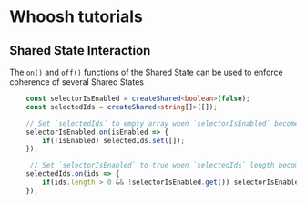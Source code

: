 # Whoosh tutorials

## Shared State Interaction

The `on()` and `off()` functions of the Shared State can be used to enforce coherence of several Shared States

```ts
    const selectorIsEnabled = createShared<boolean>(false);
    const selectedIds = createShared<string[]>([]);

    // Set `selectedIds` to empty array when `selectorIsEnabled` becomes false
    selectorIsEnabled.on(isEnabled => {
        if(!isEnabled) selectedIds.set([]);
    });

     // Set `selectorIsEnabled` to true when `selectedIds` length becomes more than zero
    selectedIds.on(ids => {
        if(ids.length > 0 && !selectorIsEnabled.get()) selectorIsEnabled.set(true); 
    });
```
